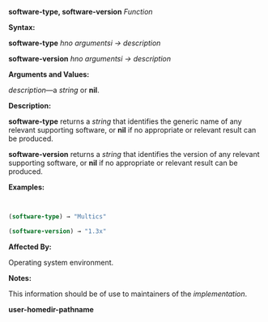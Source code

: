 **software-type, software-version** *Function* 



**Syntax:** 



**software-type** *hno argumentsi → description* 



**software-version** *hno argumentsi → description* 



**Arguments and Values:** 



*description*—a *string* or **nil**. 



**Description:** 



**software-type** returns a *string* that identifies the generic name of any relevant supporting software, or **nil** if no appropriate or relevant result can be produced. 



**software-version** returns a *string* that identifies the version of any relevant supporting software, or **nil** if no appropriate or relevant result can be produced. 



**Examples:**
```lisp
 

(software-type) → "Multics" 

(software-version) → "1.3x" 


```
**Affected By:** 



Operating system environment. 



**Notes:** 



This information should be of use to maintainers of the *implementation*. 







 



 



**user-homedir-pathname** 



